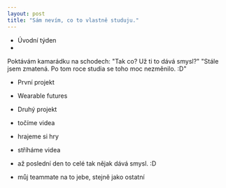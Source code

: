 ```yaml
---
layout: post
title: "Sám nevím, co to vlastně studuju."
---
```


- Úvodní týden
- 
Poktávám kamarádku na schodech: "Tak co? Už ti to dává smysl?" "Stále jsem zmatená. Po tom roce studia se toho moc nezměnilo. :D"

- První projekt
- Wearable futures

- Druhý projekt
- točíme videa
- hrajeme si hry
- stříháme videa
- až poslední den to celé tak nějak dává smysl. :D
- můj teammate na to jebe, stejně jako ostatní